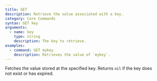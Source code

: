 ```yaml
---
title: GET
description: Retrieve the value associated with a key.
category: Core Commands
syntax: GET key
arguments:
  - name: key
    type: string
    description: The key to retrieve.
examples:
  - command: GET mykey
    description: Retrieves the value of `mykey`.
---
```


Fetches the value stored at the specified key. Returns `nil` if the key does not exist or has expired.
